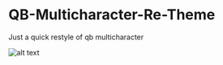 # QB-Multicharacter-Re-Theme

Just a quick restyle of qb multicharacter

![alt text]([https://i.imgur.com/B9FRt1t.png] "Caticus")



